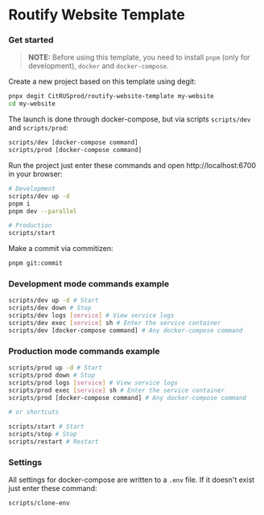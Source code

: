 # Routify Website Template

### Get started

> **NOTE:** Before using this template, you need to install `pnpm` (only for development), `docker` and `docker-compose`.

Create a new project based on this template using degit:

```sh
pnpx degit CitRUSprod/routify-website-template my-website
cd my-website
```

The launch is done through docker-compose, but via scripts `scripts/dev` and `scripts/prod`:

```sh
scripts/dev [docker-compose command]
scripts/prod [docker-compose command]
```

Run the project just enter these commands and open http://localhost:6700 in your browser:

```sh
# Development
scripts/dev up -d
pnpm i
pnpm dev --parallel

# Production
scripts/start
```

Make a commit via commitizen:

```sh
pnpm git:commit
```

### Development mode commands example

```sh
scripts/dev up -d # Start
scripts/dev down # Stop
scripts/dev logs [service] # View service logs
scripts/dev exec [service] sh # Enter the service container
scripts/dev [docker-compose command] # Any docker-compose command
```

### Production mode commands example

```sh
scripts/prod up -d # Start
scripts/prod down # Stop
scripts/prod logs [service] # View service logs
scripts/prod exec [service] sh # Enter the service container
scripts/prod [docker-compose command] # Any docker-compose command

# or shortcuts

scripts/start # Start
scripts/stop # Stop
scripts/restart # Restart
```

### Settings

All settings for docker-compose are written to a `.env` file. If it doesn't exist just enter these command:

```sh
scripts/clone-env
```
